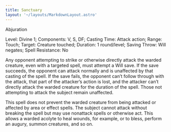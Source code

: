 ```yaml
---
title: Sanctuary
layout: '~/layouts/MarkdownLayout.astro'
---
```

Abjuration

Level: Divine 1; Components: V, S, DF; Casting Time: Attack action; Range:
Touch; Target: Creature touched; Duration: 1 round/level; Saving Throw: Will
negates; Spell Resistance: No

Any opponent attempting to strike or otherwise directly attack the warded
creature, even with a targeted spell, must attempt a Will save. If the save
succeeds, the opponent can attack normally and is unaffected by that casting
of the spell. If the save fails, the opponent can’t follow through with the
attack, that part of the attacker’s action is lost, and the attacker can’t
directly attack the warded creature for the duration of the spell. Those not
attempting to attack the subject remain unaffected.

This spell does not prevent the warded creature from being attacked or
affected by area or effect spells. The subject cannot attack without breaking
the spell but may use nonattack spells or otherwise act. This allows a warded
acolyte to heal wounds, for example, or to bless, perform an augury, summon
creatures, and so on.

